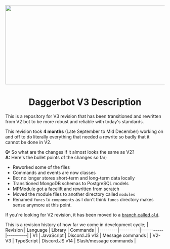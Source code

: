 <p align="center">
  <img width="630" height="250" src="https://cdn.toast-server.net/daggerwin/DaggerbotV3-Repo.gif">
  <h1 align="center">Daggerbot V3 Description</h1>
</p>
This is a repository for V3 revision that has been transitioned and rewritten from V2 bot to be more robust and reliable with today's standards.

This revision took **4 months** (Late September to Mid December) working on and off to do literally everything that needed a rewrite so badly that it cannot be done in V2.

**Q:** So what are the changes if it almost looks the same as V2?  
**A:** Here's the bullet points of the changes so far;
- Reworked some of the files
- Commands and events are now classes
- Bot no longer stores short-term and long-term data locally
- Transitioned MongoDB schemas to PostgreSQL models
- MPModule got a facelift and rewritten from scratch
- Moved the module files to another directory called `modules`
- Renamed `funcs` to `components` as I don't think `funcs` directory makes sense anymore at this point.

If you're looking for V2 revision, it has been moved to a [branch called `old`](https://github.com/AnxietyisReal/Daggerbot-TS/tree/old).

This is a revision history of how far we come in development cycle;
| Revision | Language | Library | Commands |
|---------|----------|-----------|----------|
| V1      | JavaScript | Discord.JS v13 | Message commands |
| V2-V3   | TypeScript | Discord.JS v14 | Slash/message commands |
